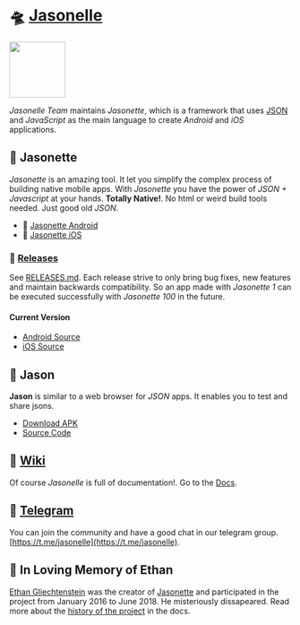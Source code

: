 # 🛸 [Jasonelle](https://jasonelle.com)

<img src="https://user-images.githubusercontent.com/292738/69905238-80c70880-138f-11ea-8834-9335ef725ef9.png" width="100" height="100">

*Jasonelle Team* maintains *Jasonette*, which is a framework that uses [JSON](https://www.json.org/) and _JavaScript_ as the main language to create *Android* and *iOS* applications.

## 📱 Jasonette

*Jasonette* is an amazing tool. It let you simplify the complex process of
building native mobile apps. With *Jasonette* you have the power of *JSON + Javascript*
at your hands. **Totally Native!**. No html or weird build tools needed. Just
good old *JSON*.

- 🤖 [Jasonette Android](https://github.com/jasonelle/jasonette-android)
- 🍎 [Jasonette iOS](https://github.com/jasonelle/jasonette-ios)

### 📅 [Releases](RELEASES.md)

See [RELEASES.md](RELEASES.md). Each release strive
to only bring bug fixes, new features and maintain backwards compatibility. So an app made
with *Jasonette 1* can be executed successfully with *Jasonette 100* in the future.

#### Current Version

- [Android Source](https://github.com/jasonelle/jasonette-android/tree/develop)
- [iOS Source](https://github.com/jasonelle/jasonette-ios/tree/develop)

## 🌟 Jason

**Jason** is similar to a web browser for _JSON_ apps. It enables you to test and share
jsons.

- [Download APK](https://github.com/jasonelle/jasonelle/releases)
- [Source Code](https://github.com/jasonelle/docs/tree/develop/examples/jasonette/apps/jason-app)

## 📝 [Wiki](https://github.com/jasonelle/docs)

Of course *Jasonelle* is full of documentation!. Go to the [Docs](https://github.com/jasonelle/docs).

## 💬 [Telegram](https://t.me/jasonelle)

You can join the community and have a good chat in our telegram group.
[https://t.me/jasonelle](https://t.me/jasonelle).

## 💌 In Loving Memory of Ethan

[Ethan Gliechtenstein](https://github.com/gliechtenstein) was the creator of [Jasonette](https://github.com/jasonette) and participated in the project from January 2016 to June 2018. He misteriously
dissapeared. Read more about the [history of the project](https://jasonelle.com/docs/#/history) in the docs.